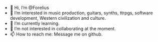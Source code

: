 - 👋 Hi, I’m @Forelius
- 👀 I’m interested in music production, guitars, synths, ttrpgs, software development, Western civilization and culture.
- 🌱 I’m currently learning.
- 💞️ I’m not interested in collaborating at the moment.
- 📫 How to reach me: Message me on github.
